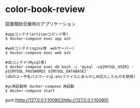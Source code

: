 # color-book-review
図書館総合展用のアプリケーション

```
#appコンテナ(artisanコマンド等)
$ docker-compose exec app ash

#webコンテナ(nginx等　webサーバー)
$ docker-compose exec web ash

#dbコンテナ(Mysql等)
$ docker-compose exec db bash -c 'mysql -u${MYSQL_USER} -p${MYSQL_PASSWORD} ${MYSQL_DATABASE}'
(dbのユーザ名パスワードは.envファイルにあらかじめ記入したものを使用)

#pc再起動時 docker-compose 再起動
$ docker-compose start
```
port:[http://127.0.0.1:10080](http://127.0.0.1:10080)

